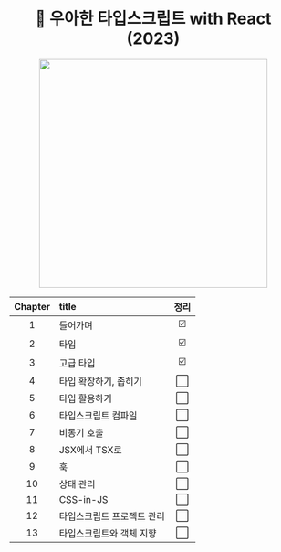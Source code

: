 <div align='middle'>

<h1> 🧢 우아한 타입스크립트 with React (2023) </h1>

<img src="https://github.com/JeongwooHam/FE_Study_Logs/assets/123251211/b0fa48c5-b1c2-453c-b22c-375ea8e3127d" height="400px"/>

| Chapter | title                      | 정리 |
| :-----: | :------------------------- | :--: |
|    1    | 들어가며                   |  ☑️  |
|    2    | 타입                       |  ☑️  |
|    3    | 고급 타입                  |  ☑️  |
|    4    | 타입 확장하기, 좁히기      |  ⬜  |
|    5    | 타입 활용하기              |  ⬜  |
|    6    | 타입스크립트 컴파일        |  ⬜  |
|    7    | 비동기 호출                |  ⬜  |
|    8    | JSX에서 TSX로              |  ⬜  |
|    9    | 훅                         |  ⬜  |
|   10    | 상태 관리                  |  ⬜  |
|   11    | CSS-in-JS                  |  ⬜  |
|   12    | 타입스크립트 프로젝트 관리 |  ⬜  |
|   13    | 타입스크립트와 객체 지향   |  ⬜  |

</div>
